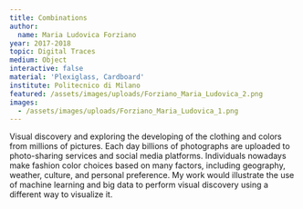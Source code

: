```yaml
---
title: Combinations
author:
  name: Maria Ludovica Forziano
year: 2017-2018
topic: Digital Traces
medium: Object
interactive: false
material: 'Plexiglass, Cardboard'
institute: Politecnico di Milano
featured: /assets/images/uploads/Forziano_Maria_Ludovica_2.png
images:
  - /assets/images/uploads/Forziano_Maria_Ludovica_1.png
---
```

Visual discovery and exploring the developing of the clothing and colors from millions of pictures. Each day billions of photographs are uploaded to photo-sharing services and social media platforms. Individuals nowadays make fashion color choices based on many factors, including geography, weather, culture, and personal preference. My work would illustrate the use of machine learning and big data to perform visual discovery using a different way to visualize it.
